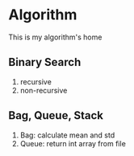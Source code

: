 # Algorithm
This is my algorithm's home

## Binary Search

1. recursive
2. non-recursive


## Bag, Queue, Stack

1. Bag: calculate mean and std
2. Queue: return int array from file